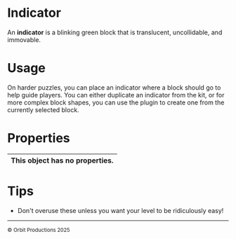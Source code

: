 # Indicator
An **indicator** is a blinking green block that is translucent, uncollidable, and immovable.

# Usage
On harder puzzles, you can place an indicator where a block should go to help guide players. You can either duplicate an indicator from the kit, or for more complex block shapes, you can use the plugin to create one from the currently selected block.

# Properties
|This object has no properties.|
|------------------------------|

# Tips
* Don't overuse these unless you want your level to be ridiculously easy!

---

<sup>© Orbit Productions 2025</sup>
